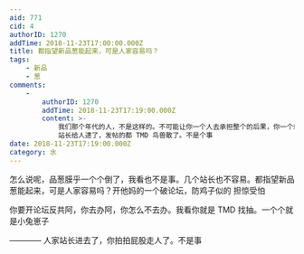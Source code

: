 ```yaml
---
aid: 771
cid: 4
authorID: 1270
addTime: 2018-11-23T17:00:00.000Z
title: 都指望新品葱能起来，可是人家容易吗？
tags:
    - 新品
    - 葱
comments:
    -
        authorID: 1270
        addTime: 2018-11-23T17:19:00.000Z
        content: >-
            我们那个年代的人，不是这样的。不可能让你一个人去承担整个的后果，你一个站长 不可能去承担整个后果。 现在就是 TMD
            站长给人逮了，发帖的都 TMD 鸟兽散了。不是个事
date: 2018-11-23T17:19:00.000Z
category: 水
---
```


怎么说呢，品葱膜乎一个个倒了，我看也不是事。几个站长也不容易。都指望新品葱能起来，可是人家容易吗？开他妈的一个破论坛，防鸡子似的 担惊受怕

你要开论坛反共阿，你去办阿，你怎么不去办。我看你就是 TMD 找抽。一个个就是小兔崽子

———— 人家站长进去了，你拍拍屁股走人了。不是事

